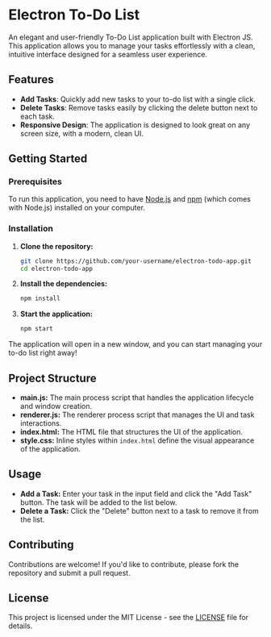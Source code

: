 # Electron To-Do List

An elegant and user-friendly To-Do List application built with Electron JS. This application allows you to manage your tasks effortlessly with a clean, intuitive interface designed for a seamless user experience.

## Features

- **Add Tasks**: Quickly add new tasks to your to-do list with a single click.
- **Delete Tasks**: Remove tasks easily by clicking the delete button next to each task.
- **Responsive Design**: The application is designed to look great on any screen size, with a modern, clean UI.

## Getting Started

### Prerequisites

To run this application, you need to have [Node.js](https://nodejs.org/) and [npm](https://www.npmjs.com/) (which comes with Node.js) installed on your computer.

### Installation

1. **Clone the repository:**
    ```bash
    git clone https://github.com/your-username/electron-todo-app.git
    cd electron-todo-app
    ```

1. **Install the dependencies:**
    ```bash
    npm install
    ```

1. **Start the application:**
    ```bash
    npm start
    ```

The application will open in a new window, and you can start managing your to-do list right away!

## Project Structure

- **main.js:** The main process script that handles the application lifecycle and window creation.
- **renderer.js:** The renderer process script that manages the UI and task interactions.
- **index.html:** The HTML file that structures the UI of the application.
- **style.css:** Inline styles within `index.html` define the visual appearance of the application.

## Usage

- **Add a Task:** Enter your task in the input field and click the "Add Task" button. The task will be added to the list below.
- **Delete a Task:** Click the "Delete" button next to a task to remove it from the list.

## Contributing

Contributions are welcome! If you'd like to contribute, please fork the repository and submit a pull request.

## License

This project is licensed under the MIT License - see the [LICENSE](./LICENSE) file for details.

